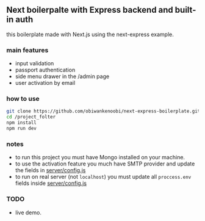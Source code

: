 ## Next boilerpalte with Express backend and built-in auth 
this boilerplate made with Next.js using the next-express example.

### main features
* input validation
* passport authentication
* side menu drawer in the /admin page
* user activation by email


### how to use

```sh
git clone https://github.com/obiwankenoobi/next-express-boilerplate.git
cd /project_folter
npm install
npm run dev
```

### notes
* to run this project you must have Mongo installed on your machine. 
* to use the activation feature you much have SMTP provider and update the fields in [server/config.js](/server/config.js)
* to run on real server (not `localhost`) you must update all `proccess.env` fields inside [server/config.js](/server/config.js)


### TODO
* live demo.
